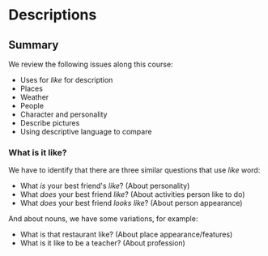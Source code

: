 # Descriptions

## Summary
We review the following issues along this course:
* Uses for *like* for description
* Places
* Weather
* People
* Character and personality
* Describe pictures
* Using descriptive language to compare

### What is it like?
We have to identify that there are three similar questions that use *like* word:
* What *is* your best friend's *like*? (About personality)
* What *does* your best friend *like*? (About activities person like to do)
* What *does* your best friend *looks like*? (About person appearance)

And about nouns, we have some variations, for example:
* What is that restaurant like? (About place appearance/features)
* What is it like to be a teacher? (About profession)
